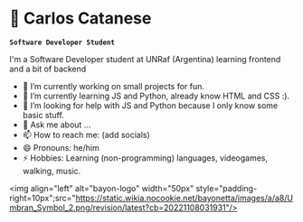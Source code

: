 # 🫰 Carlos Catanese 

**`Software Developer Student`**

I'm a Software Developer student at UNRaf (Argentina) learning frontend and a bit of backend

<!--
**ccatanese0/ccatanese0** is a ✨ _special_ ✨ repository because its `README.md` (this file) appears on your GitHub profile.
-->


- 🔭 I’m currently working on small projects for fun.
- 🌱 I’m currently learning JS and Python, already know HTML and CSS :).
- 🤔 I’m looking for help with JS and Python because I only know some basic stuff.
- 💬 Ask me about ... 
- 📫 How to reach me: (add socials)
- 😄 Pronouns: he/him
- ⚡ Hobbies: Learning (non-programming) languages, videogames, walking, music. 





<img align="left" alt="bayon-logo" width="50px" style="padding-right=10px";src="https://static.wikia.nocookie.net/bayonetta/images/a/a8/Umbran_Symbol_2.png/revision/latest?cb=20221108031931"/>

<!-- ![pngegg](https://user-images.githubusercontent.com/63742394/213370574-763775bf-6422-4a4f-be80-c9e80690a395.png) -->
